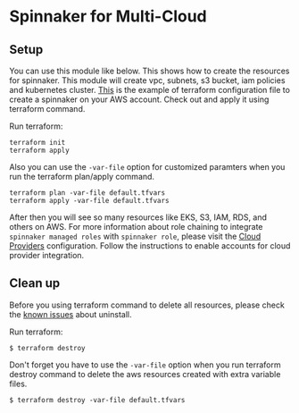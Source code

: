 # Spinnaker for Multi-Cloud

## Setup
You can use this module like below. This shows how to create the resources for spinnaker. This module will create vpc, subnets, s3 bucket, iam policies and kubernetes cluster.
[This](main.tf) is the example of terraform configuration file to create a spinnaker on your AWS account. Check out and apply it using terraform command.

Run terraform:
```
terraform init
terraform apply
```
Also you can use the `-var-file` option for customized paramters when you run the terraform plan/apply command.
```
terraform plan -var-file default.tfvars
terraform apply -var-file default.tfvars
```
After then you will see so many resources like EKS, S3, IAM, RDS, and others on AWS. For more information about role chaining to integrate `spinnaker managed roles` with `spinnaker role`, please visit the [Cloud Providers](https://github.com/Young-ook/terraform-aws-spinnaker/blob/main/README.md#cloud-providers) configuration. Follow the instructions to enable accounts for cloud provider integration.

## Clean up
Before you using terraform command to delete all resources, please check the [known issues](https://github.com/Young-ook/terraform-aws-spinnaker/tree/main#hangs-at-destroying) about uninstall.

Run terraform:
```
$ terraform destroy
```
Don't forget you have to use the `-var-file` option when you run terraform destroy command to delete the aws resources created with extra variable files.
```
$ terraform destroy -var-file default.tfvars
```
